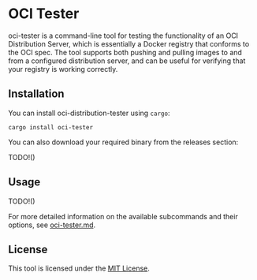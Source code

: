 # OCI Tester

oci-tester is a command-line tool for testing the functionality
of an OCI Distribution Server, which is essentially a Docker registry
that conforms to the OCI spec. The tool supports both pushing and pulling
images to and from a configured distribution server, and can be useful for
verifying that your registry is working correctly.

## Installation

You can install oci-distribution-tester using `cargo`:

```
cargo install oci-tester
```

You can also download your required binary from the releases section:

TODO!()

## Usage

TODO!()

For more detailed information on the available subcommands and their options, see [oci-tester.md](./docs/CommandLineHelp.md).

## License

This tool is licensed under the [MIT License](./LICENSE).

